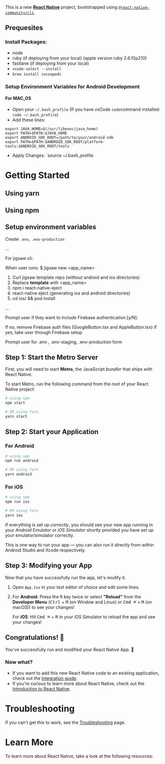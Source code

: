 This is a new [**React Native**](https://reactnative.dev) project, bootstrapped using [`@react-native-community/cli`](https://github.com/react-native-community/cli).

## Prequesites

### Install Packages:
- node
- ruby (if deploying from your local) (apple version ruby 2.6.10p210)
- fastlane (if deploying from your local)
- `xcode-select --install`
- `brew install cocoapods`

### Setup Environment Variables for Android Development
#### For MAC_OS
- Open your `~/.bash_profile` (If you have vsCode `code`command installed: `code ~/.bash_profile`)
- Add these lines:
```
export JAVA_HOME=$(/usr/libexec/java_home)
export PATH=$PATH:$JAVA_HOME
export ANDROID_SDK_ROOT=/path/to/your/android-sdk
export PATH=$PATH:$ANDROID_SDK_ROOT/platform-tools:$ANDROID_SDK_ROOT/tools
```
- Apply Changes: `source ~/.bash_profile


# Getting Started



## Using yarn


## Using npm


## Setup environment variables

Create `.env`, `.env-production`

...


For jigsaw cli:

When user runs: $ jigsaw new <app_name>

1. Curl jigsaw template repo (without android and ios directories)
2. Replace __template__ with <app_name>
3. npm i react-native-eject
4. react-native eject (generating ios and android directories)
5. cd ios/ && pod install

...

Prompt user if they want to include Firebase authentication [y/N]:

If no, remove Firebase auth files (GoogleButton.tsx and AppleButton.tsx)
If yes, take user through Firebase setup

Prompt user for .env , .env-staging, .env-production form



## Step 1: Start the Metro Server

First, you will need to start **Metro**, the JavaScript _bundler_ that ships _with_ React Native.

To start Metro, run the following command from the _root_ of your React Native project:

```bash
# using npm
npm start

# OR using Yarn
yarn start
```

## Step 2: Start your Application

### For Android

```bash
# using npm
npm run android

# OR using Yarn
yarn android
```

### For iOS

```bash
# using npm
npm run ios

# OR using Yarn
yarn ios
```

If everything is set up _correctly_, you should see your new app running in your _Android Emulator_ or _iOS Simulator_ shortly provided you have set up your emulator/simulator correctly.

This is one way to run your app — you can also run it directly from within Android Studio and Xcode respectively.

## Step 3: Modifying your App

Now that you have successfully run the app, let's modify it.

1. Open `App.tsx` in your text editor of choice and edit some lines.
2. For **Android**: Press the <kbd>R</kbd> key twice or select **"Reload"** from the **Developer Menu** (<kbd>Ctrl</kbd> + <kbd>M</kbd> (on Window and Linux) or <kbd>Cmd ⌘</kbd> + <kbd>M</kbd> (on macOS)) to see your changes!

   For **iOS**: Hit <kbd>Cmd ⌘</kbd> + <kbd>R</kbd> in your iOS Simulator to reload the app and see your changes!

## Congratulations! :tada:

You've successfully run and modified your React Native App. :partying_face:

### Now what?

- If you want to add this new React Native code to an existing application, check out the [Integration guide](https://reactnative.dev/docs/integration-with-existing-apps).
- If you're curious to learn more about React Native, check out the [Introduction to React Native](https://reactnative.dev/docs/getting-started).

# Troubleshooting

If you can't get this to work, see the [Troubleshooting](https://reactnative.dev/docs/troubleshooting) page.

# Learn More

To learn more about React Native, take a look at the following resources:
